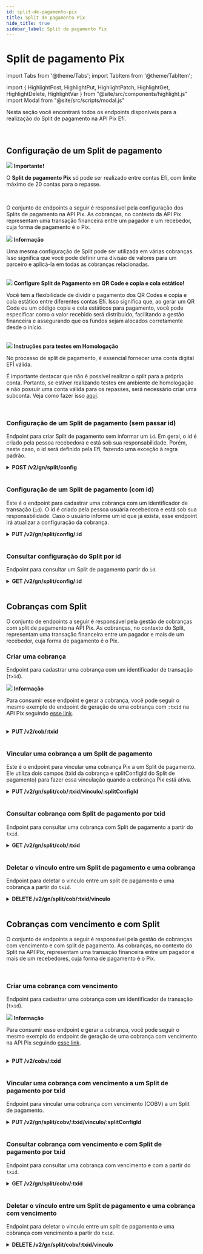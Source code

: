 ```yaml
---
id: split-de-pagamento-pix
title: Split de pagamento Pix
hide_title: true
sidebar_label: Split de pagamento Pix
---
```

<h1 className="titulo">Split de pagamento Pix</h1>
<div className="conteudo">

import Tabs from '@theme/Tabs';
import TabItem from '@theme/TabItem';


import { HighlightPost, HighlightPut, HighlightPatch, HighlightGet, HighlightDelete, HighlightVar } from "@site/src/components/highlight.js"
import Modal from "@site/src/scripts/modal.js" 

<!-- Embedding React components with MDX -->
<!-- fontWeight: 'bold', -->

<div className="subtitulo">
Nesta seção você encontrará todos os endpoints disponíveis para a realização do Split de pagamento na API Pix Efí. 

</div>

<br/>
<br/>

  ## Configuração de um Split de pagamento

  <div className="admonition admonition_caution">
<div>
<img src="/img/exclamation-triangle-orange.svg"/> <b>Importante!</b>
</div>

<p>O <strong>Split de pagamento Pix</strong> só pode ser realizado entre contas Efí, com limite máximo de 20 contas para o repasse.</p>
</div> 
<br/>

  O conjunto de endpoints a seguir é responsável pela configuração dos Splits de pagamento na API Pix. As cobranças, no contexto da API Pix representam uma transação financeira entre um pagador e um recebedor, cuja forma de pagamento é o Pix.

<div className="admonition admonition_info">
<div>
<img src="/img/info-circle-blue.svg"/> <b>Informação</b>
</div>
<p>Uma mesma configuração de Split pode ser utilizada em várias cobranças. Isso significa que você pode definir uma divisão de valores para um parceiro e aplicá-la em todas as cobranças relacionadas.</p>

</div>


<br/>

<div className="admonition admonition_tip">
<div>
<img src="/img/lightbulb-on-green.svg"/> <b>Configure Split de Pagamento em QR Code e copia e cola estático!</b>
</div>
<p>Você tem a flexibilidade de dividir o pagamento dos QR Codes e copia e cola estático entre diferentes contas Efí. Isso significa que, ao gerar um QR Code ou um código copia e cola estáticos para pagamento, você pode especificar como o valor recebido será distribuído, facilitando a gestão financeira e assegurando que os fundos sejam alocados corretamente desde o início.</p>
</div>
<br/>

<div className="admonition admonition_info">
<div>
<img src="/img/info-circle-blue.svg"/> <b>Instruções para testes em Homologação</b>
</div>
<p>No processo de split de pagamento, é essencial fornecer uma conta digital EFÍ válida.</p>
<p>É importante destacar que não é possível realizar o split para a própria conta. Portanto, se estiver realizando testes em ambiente de homologação e não possuir uma conta válida para os repasses, será necessário criar uma subconta. Veja como fazer isso <a href="https://sejaefi.com.br/central-de-ajuda/efi-bank/ter-mais-de-uma-conta-efi#conteudo" target="_blank">aqui</a>.</p>

</div>


<br/>

  ### Configuração de um Split de pagamento (sem passar id)
  Endpoint para criar Split de pagamento sem informar um <code>id</code>.
  Em geral, o id é criado pela pessoa recebedora e está sob sua responsabilidade. Porém, neste caso, o id será definido pela Efí, fazendo uma exceção à regra padrão.

  <div className="post">
<details className="col-100">
  <summary>
    <b><HighlightPost>POST</HighlightPost> /v2/gn/split/config</b>
  </summary>
      <div className="post-div"> 
          <div className="left">
            Requer autorização para o escopo: <code>gn.split.write</code> 
          </div>
          <div className="right">
          <Modal filename="/markdown/pix/split/Configurar_split.md" />
          </div>
      </div>
      <br/> <br/>
      <p><b>Requisição</b></p>
      <p></p>
  <Tabs
    defaultValue="exemplo1"
    values={[
      { label: 'Exemplo config dinâmico porcentagem', value: 'exemplo1', },
      { label: 'Exemplo config dinâmico fixo', value: 'exemplo2', },
      { label: 'Exemplo config estático', value: 'exemplo3', },
    ]}>
    
  <TabItem value="exemplo1">

  ```json
{
    "descricao": "Batatinha frita 1, 2, 3",
    "lancamento": {
      "imediato": true
    },
    "split": {
      "divisaoTarifa": "assumir_total",
      "minhaParte": {
        "tipo": "porcentagem",
        "valor": "60.00"
      },
      "repasses": [
        {
          "tipo": "porcentagem",
          "valor": "15.00",
          "favorecido": {
            "cpf": "12345678909",
            "conta": "1234567"
          }
        },
        {
          "tipo": "porcentagem",
          "valor": "25.00",
          "favorecido": {
            "cpf": "94271564656",
            "conta": "7654321"
          }
        }
      ]
    }
}
  ```
  </TabItem>
  <TabItem value="exemplo2">

  ```json
{
    "descricao": "Batatinha frita 1, 2, 3",
    "lancamento": {
      "imediato": true
    },
    "split": {
      "divisaoTarifa": "assumir_total",
      "minhaParte": {
        "tipo": "fixo",
        "valor": "50.00"
      },
      "repasses": [
        {
          "tipo": "fixo",
          "valor": "5.00",
          "favorecido": {
            "cpf": "12345678909",
            "conta": "1234567"
          }
        },
        {
          "tipo": "fixo",
          "valor": "10.00",
          "favorecido": {
            "cpf": "94271564656",
            "conta": "7654321"
          }
        }
      ]
    }
}
  ```
  </TabItem>
  <TabItem value="exemplo3">

  ```json
{
    "descricao": "Batatinha frita 1, 2, 3",
    "txid": "SplitEstatico001",
    "lancamento": {
      "imediato": true
    },
    "split": {
      "divisaoTarifa": "assumir_total",
      "minhaParte": {
        "tipo": "porcentagem",
        "valor": "60.00"
      },
      "repasses": [
        {
          "tipo": "porcentagem",
          "valor": "15.00",
          "favorecido": {
            "cpf": "12345678909",
            "conta": "1234567"
          }
        },
        {
          "tipo": "porcentagem",
          "valor": "25.00",
          "favorecido": {
            "cpf": "94271564656",
            "conta": "7654321"
          }
        }
      ]
    }
}
  ```
  </TabItem>
  </Tabs>

  <br/>   
        
  <b>Respostas</b>

  <br/> 

  As respostas abaixo representam Sucesso(201) e Falhas/erros do consumo.
  <Tabs
    defaultValue="saida"
    values={[
      { label: '🟢 201', value: 'saida', },
      { label: '🔴 400', value: '400', },
    ]}>
  <TabItem value="saida">

  ```json
{
    "id": "00000000000000000abcd",
    "status": "ATIVA",
    "txid": "SplitEstatico001",
    "descricao": "Batatinha frita 1, 2, 3",
    "lancamento": {
      "imediato": true
    },
    "split": {
      "divisaoTarifa": "assumir_total",
      "minhaParte": {
        "tipo": "porcentagem",
        "valor": "60.00"
      },
      "repasses": [
        {
          "tipo": "porcentagem",
          "valor": "15.00",
          "favorecido": {
            "conta": "1234567",
            "cpf": "12345678909"
          }
        },
        {
          "tipo": "porcentagem",
          "valor": "25.00",
          "favorecido": {
            "conta": "7654321",
            "cpf": "94271564656"
          }
        }
      ]
    }
}
  ```
  </TabItem>
  <TabItem value="400">

  ```json
  {
    "type": "https://pix.bcb.gov.br/api/v2/error/SplitConfigOperacaoInvalida",
    "title": "Operação Inválida",
    "status": 400,
    "detail": "A requisição que busca alterar ou criar uma configuração de split não respeita o schema ou está semanticamente errada.",
    "violacoes": [
      {
          "razao": "A configuração de split a ser alterada não está mais ATIVA."
        Ou
          "razao": "A configuração de split a ser alterada não é do tipo informado."
        Ou
          "razao": "No momento, lançamentos só podem ser feitos de forma imediata."
        Ou
          "razao": "Os parâmetros de lançamento estão semanticamente incorretos ou com campos ausentes."
        Ou
          "razao": "O tipo especificado para a divisão de tarifa é invalido."
        Ou
          "razao": "O tipo do valor especificado é inválido."
        Ou
          "razao": "A soma total das porcentagens é inválida, resulta em mais de cem porcento."
        Ou
          "razao": "A soma total das porcentagens é inválida, não atinge cem porcento."
        Ou
          "razao": "A soma total das porcentagens atinge cem porcento mas também foi especificado valores fixos, incorretamente."
        Ou
          "razao": "Uma das contas informadas na configuração dos repasses não existe."
        Ou
          "razao": "O documento de uma das contas informadas na configuração dos repasses não condiz com o documento real da conta."
        Ou 
          "razao": "Um dos valores informados na configuração dos repasses é inválido, deve ser maior que zero."
        Ou     
          "propriedade": "split.config"
        Ou
          "propriedade": "split.config.lancamento"
        Ou
          "propriedade": "split.config.split"
        Ou
          "propriedade": "split.config.split.minhaParte"
        Ou
          "propriedade": "split.config.split.repasses"
      }
    ]
}
  ```
  </TabItem>
  
  </Tabs>

</details>

</div>


<br/>

  ### Configuração de um Split de pagamento (com id)
  Este é o endpoint para cadastrar uma cobrança com um identificador de transação (<code>id</code>). O id é criado pela pessoa usuária recebedora e está sob sua responsabilidade. Caso o usuário informe um id que já exista, esse endpoint irá atualizar a configuração da cobrança.

  <div className="put">
<details className="col-100">
  <summary>
    <b><HighlightPut>PUT</HighlightPut> /v2/gn/split/config/<HighlightVar>:id</HighlightVar></b>
  </summary>
      <div className="put-div"> 
          <div className="left">
            Requer autorização para o escopo: <code>gn.split.write</code> 
          </div>
          <div className="right">
          <Modal filename="/markdown/pix/split/Configurar_split_id.md" />
          </div>
      </div>
      <br/> <br/>
      <p><b>Requisição</b></p>
      <p></p>
  <Tabs
    defaultValue="exemplo1"
    values={[
      { label: 'Exemplo config dinâmico porcentagem', value: 'exemplo1', },
      { label: 'Exemplo config dinâmico fixo', value: 'exemplo2', },
      { label: 'Exemplo config estático', value: 'exemplo3', },
    ]}>
    
  <TabItem value="exemplo1">

  ```json
{
    "descricao": "Batatinha frita 1, 2, 3",
    "lancamento": {
      "imediato": true
    },
    "split": {
      "divisaoTarifa": "assumir_total",
      "minhaParte": {
        "tipo": "porcentagem",
        "valor": "60.00"
      },
      "repasses": [
        {
          "tipo": "porcentagem",
          "valor": "15.00",
          "favorecido": {
            "cpf": "12345678909",
            "conta": "1234567"
          }
        },
        {
          "tipo": "porcentagem",
          "valor": "25.00",
          "favorecido": {
            "cpf": "94271564656",
            "conta": "7654321"
          }
        }
      ]
    }
}
  ```
  </TabItem>
    <TabItem value="exemplo2">

  ```json
{
    "descricao": "Batatinha frita 1, 2, 3",
    "lancamento": {
      "imediato": true
    },
    "split": {
      "divisaoTarifa": "assumir_total",
      "minhaParte": {
        "tipo": "fixo",
        "valor": "50.00"
      },
      "repasses": [
        {
          "tipo": "fixo",
          "valor": "5.00",
          "favorecido": {
            "cpf": "12345678909",
            "conta": "1234567"
          }
        },
        {
          "tipo": "fixo",
          "valor": "10.00",
          "favorecido": {
            "cpf": "94271564656",
            "conta": "7654321"
          }
        }
      ]
    }
}
  ```
  </TabItem>
  <TabItem value="exemplo3">

  ```json
{
    "descricao": "Batatinha frita 1, 2, 3",
    "txid": "SplitEstatico001",
    "lancamento": {
      "imediato": true
    },
    "split": {
      "divisaoTarifa": "assumir_total",
      "minhaParte": {
        "tipo": "porcentagem",
        "valor": "60.00"
      },
      "repasses": [
        {
          "tipo": "porcentagem",
          "valor": "15.00",
          "favorecido": {
            "cpf": "12345678909",
            "conta": "1234567"
          }
        },
        {
          "tipo": "porcentagem",
          "valor": "25.00",
          "favorecido": {
            "cpf": "94271564656",
            "conta": "7654321"
          }
        }
      ]
    }
}
  ```
  </TabItem>
  </Tabs>

  <br/>   
        
  <b>Respostas</b>

  <br/> 

  As respostas abaixo representam Sucesso(201) e Falhas/erros do consumo.
  <Tabs
    defaultValue="saida"
    values={[
      { label: '🟢 201', value: 'saida', },
      { label: '🔴 400', value: '400', },
    ]}>
  <TabItem value="saida">

  ```json
{
    "id": "00000000000000000abcd",
    "status": "ATIVA",
    "descricao": "Batatinha frita 1, 2, 3",
    "txid": "SplitEstatico001",
    "lancamento": {
      "imediato": true
    },
    "split": {
      "divisaoTarifa": "assumir_total",
      "minhaParte": {
        "tipo": "porcentagem",
        "valor": "60.00"
      },
      "repasses": [
        {
          "tipo": "porcentagem",
          "valor": "15.00",
          "favorecido": {
            "conta": "1234567",
            "cpf": "12345678909"
          }
        },
        {
          "tipo": "porcentagem",
          "valor": "25.00",
          "favorecido": {
            "conta": "7654321",
            "cpf": "94271564656"
          }
        }
      ]
    }
}
  ```
  </TabItem>
  <TabItem value="400">

  ```json
  {
    "type": "https://pix.bcb.gov.br/api/v2/error/SplitConfigOperacaoInvalida",
    "title": "Operação Inválida",
    "status": 400,
    "detail": "A requisição que busca alterar ou criar uma configuração de split não respeita o schema ou está semanticamente errada.",
    "violacoes": [
      {
          "razao": "A configuração de split a ser alterada não está mais ATIVA."
        Ou
          "razao": "A configuração de split a ser alterada não é do tipo informado."
        Ou
          "razao": "No momento, lançamentos só podem ser feitos de forma imediata."
        Ou
          "razao": "Os parâmetros de lançamento estão semanticamente incorretos ou com campos ausentes."
        Ou
          "razao": "O tipo especificado para a divisão de tarifa é invalido."
        Ou
          "razao": "O tipo do valor especificado é inválido."
        Ou
          "razao": "A soma total das porcentagens é inválida, resulta em mais de cem porcento."
        Ou
          "razao": "A soma total das porcentagens é inválida, não atinge cem porcento."
        Ou
          "razao": "A soma total das porcentagens atinge cem porcento mas também foi especificado valores fixos, incorretamente."
        Ou
          "razao": "Uma das contas informadas na configuração dos repasses não existe."
        Ou
          "razao": "O documento de uma das contas informadas na configuração dos repasses não condiz com o documento real da conta."
        Ou 
          "razao": "Um dos valores informados na configuração dos repasses é inválido, deve ser maior que zero."
        Ou
          "propriedade": "split.config"
        Ou
          "propriedade": "split.config.lancamento"
        Ou
          "propriedade": "split.config.split"
        Ou
          "propriedade": "split.config.split.minhaParte"
        Ou
          "propriedade": "split.config.split.repasses"
      }
    ]
}
  ```
  </TabItem>
  
  </Tabs>

</details>

</div>


<br/>

  ### Consultar configuração do Split por id

Endpoint para consultar um Split de pagamento partir do <code>id</code>.

<div className="get">
<details className="col-100">
  <summary>
    <b><HighlightGet>GET</HighlightGet> /v2/gn/split/config/<HighlightVar>:id</HighlightVar></b>
  </summary>
      <div className="get-div"> 
          <div className="left">
            Requer autorização para o escopo: <code>gn.split.read</code> 
          </div>
          <div className="right">
          <Modal filename="/markdown/pix/split/Consultar_configuracao.md" />
          </div>
        </div>
      <br/> <br/>
  <p><b>Requisição</b></p>
  
  Também é possível consultar informações de uma revisão específica da configuração. Para isso é necessário informar o query param revisao. Exemplo: <code>/v2/gn/split/config/:id?revisao=2</code>. Quando o parâmetro não é informado, a revisão mais recente é retornada como padrão.

  <br/> <br/>    

  <b>Respostas</b>

  <br/> 

  As respostas abaixo representam Sucesso(200) e Falhas/erros do consumo.
  <Tabs
    defaultValue="saida"
    values={[
      { label: '🟢 200', value: 'saida', },
      { label: '🔴 400', value: '400', },
    ]}>
  <TabItem value="saida">

  ```json
{
    "id": "00000000000000000abcd",
    "status": "ATIVA",
    "revisao": 0,
    "descricao": "Batatinha frita 1, 2, 3",
    "lancamento": {
      "imediato": true
    },
    "split": {
      "divisaoTarifa": "assumir_total",
      "minhaParte": {
        "tipo": "porcentagem",
        "valor": "60.00"
      },
      "repasses": [
        {
          "tipo": "porcentagem",
          "valor": "15.00",
          "favorecido": {
            "conta": "1234567",
            "cpf": "12345678909"
          }
        },
        {
          "tipo": "porcentagem",
          "valor": "25.00",
          "favorecido": {
            "conta": "7654321",
            "cpf": "94271564656"
          }
        }
      ]
    }
}
  ``` 
  </TabItem>
  <TabItem value="400">

  ```json
{
    "type": "https://pix.bcb.gov.br/api/v2/error/SplitConfigNaoEncontrado",
    "title": "Não Encontrado",
    "status": 404,
    "detail": "Configuração de split não encontrada para o id informado."
}
  ```
  </TabItem>
  </Tabs>

</details>

</div>

<br/>

  ## Cobranças com Split 

O conjunto de endpoints a seguir é responsável pela gestão de cobranças com split de pagamento na API Pix. As cobranças, no contexto do Split, representam uma transação financeira entre um pagador e mais de um recebedor, cuja forma de pagamento é o Pix.

  ### Criar uma cobrança 

  Endpoint para cadastrar uma cobrança com um identificador de transação (<code>txid</code>).

<div className="admonition admonition_info">
<div>
<img src="/img/info-circle-blue.svg"/> <b>Informação</b>
</div>
<p>Para consumir esse endpoint e gerar a cobrança, você pode seguir o mesmo exemplo do endpoint de geração de uma cobrança com <code>:txid</code> na API Pix seguindo <a href="/docs/api-pix/cobrancas-imediatas#criar-cobrança-imediata-com-txid" target="_self"> esse link</a>.</p>
</div>
<br/>

  <div className="put">
    <details className="col-100">
      <summary>
        <b><HighlightPut>PUT</HighlightPut> /v2/cob/<HighlightVar>:txid</HighlightVar></b>
      </summary>
      <div className="put-div"> 
          <div className="left">
            Requer autorização para o escopo: <code>cob.write</code> 
          </div>
          <br/>
        </div>
      </details>
    </div>
    <br/>

  ### Vincular uma cobrança a um Split de pagamento 

  Este é o endpoint para vincular uma cobrança Pix a um Split de pagamento. Ele utiliza dois campos (txid da cobrança e splitConfigId do Split de pagamento) para fazer essa vinculação quando a cobrança Pix está ativa.

  <div className="put">
<details className="col-100">
  <summary>
    <b><HighlightPut>PUT</HighlightPut> /v2/gn/split/cob/<HighlightVar>:txid</HighlightVar>/vinculo/<HighlightVar>:splitConfigId</HighlightVar></b>
  </summary>
      <div className="put-div"> 
          <div className="left">
            Requer autorização para o escopo: <code>gn.split.write</code> 
          </div>
          <div className="right">
          <Modal filename="/markdown/pix/split/Vincular_cobranca.md" />
          </div>
      </div>
      <br/> <br/>

  <b>Respostas</b>

  <br/> 

  As respostas abaixo representam Sucesso(204) e Falhas/erros do consumo.
  <Tabs
    defaultValue="saida"
    values={[
      {label: '🟢 204', value: 'saida', },
      { label: '🔴 400', value: '400', },
      { label: '🔴 404', value: '404', },
      { label: '🔴 500', value: '500', },
    ]}>
  <TabItem value="saida">

  ```json
  No content 
* O split foi vinculado à cobrança
  ```
  </TabItem>

  <TabItem value="400">

  ```json
{
    "type": "https://pix.bcb.gov.br/api/v2/error/SplitOperacaoInvalida",
    "title": "Operação Inválida",
    "status": 400,
    "detail": "A requisição que busca alterar ou criar um vínculo entre cobrança e configuração de split não respeita o schema ou está semanticamente errada.",
    "violacoes": [
      {
        "razao": "A cobrança já existe, não está ATIVA, e a presente requisição busca vinculá-la."
        Ou
        "razao": "A configuração de split já existe, não está ATIVA, e a presente requisição busca vinculá-la."
        Ou
        "razao": "O valor da cobrança não corresponde à soma dos valores fixos da configuração de split."
        Ou
        "propriedade": "cobv.status"
        Ou
        "propriedade": "cob.status"
        Ou
        "propriedade": "split.config.status"
        Ou
        "propriedade": "cob.valor.original"
        Ou
        "propriedade": "cobv.valor.original"
      }
    ]
}
  ```
  </TabItem>

  <TabItem value="404">

  ```json
{
    "type": "https://pix.bcb.gov.br/api/v2/error/SplitNaoEncontrado",
    "title": "Não encontrado",
    "status": 404,
    "detail": "Cobrança não encontrada."
    Ou
    "detail": "Configuração de Split não encontrada."
}
  ```
  </TabItem>

  <TabItem value="500">

  ```json
{
    "type": "https://pix.bcb.gov.br/api/v2/error/SplitErroInterno",
    "title": "Erro interno",
    "status": 500,
    "detail": "Ocorreu um erro na criação do vínculo entre cobrança e configuração de split."
    Ou
    "detail": "'Ocorreu um erro na alteração do vínculo entre cobrança e configuração de split."
}
  ```
  </TabItem>
  </Tabs>

</details>

</div>

<br/>

  ### Consultar cobrança com Split de pagamento por txid

  Endpoint para consultar uma cobrança com Split de pagamento a partir do <code>txid</code>.

  <div className="get">
<details className="col-100">
  <summary>
    <b><HighlightGet>GET</HighlightGet> /v2/gn/split/cob/<HighlightVar>:txid</HighlightVar></b>
  </summary>
      <div className="get-div"> 
          <div className="left">
            Requer autorização para o escopo: <code>gn.split.read</code> 
          </div>
          <div className="right">
          <Modal filename="/markdown/pix/split/Consultar_cobranca_split.md" />
          </div>
      </div>
      <br/><br/>

  <b>Respostas</b>

  <br/> 

  As respostas abaixo representam Sucesso(200) e Falhas/erros do consumo.
  <Tabs
    defaultValue="saida"
    values={[
      { label: '🟢 200', value: 'saida', },
      { label: '🔴 404', value: '404', },
      { label: '🔴 500', value: '500', },
    ]}>
  <TabItem value="saida">

  ```json
{
    "calendario": {
      "criacao": "2020-09-09T20:15:00.358Z",
      "dataDeVencimento": "2020-12-31",
      "validadeAposVencimento": 30
    },
    "txid": "7978c0c97ea847e78e8849634473c1f1",
    "revisao": 0,
    "loc": {
      "id": 789,
      "location": "pix.example.com/qr/c2/cobv/9d36b84fc70b478fb95c12729b90ca25",
      "tipoCob": "cobv"
    },
    "status": "ATIVA",
    "devedor": {
      "logradouro": "Alameda Souza, Numero 80, Bairro Braz",
      "cidade": "Recife",
      "uf": "PE",
      "cep": "70011750",
      "cpf": "12345678909",
      "nome": "Francisco da Silva"
    },
    "valor": {
      "original": "123.45"
    },
    "chave": "5f84a4c5-c5cb-4599-9f13-7eb4d419dacc",
    "solicitacaoPagador": "Cobrança dos serviços prestados.",
    "config": {
      "id": "6aeddee74dd1a890c0ace00000000a",
      "status": "ATIVA",
      "descricao": "Batatinha frita"
    },
    "pixCopiaECola": "00020101021226830014BR.GOV.BCB.PIX2561qrcodespix.sejaefi.com.br/v2/41e0badf811a4ce6ad8a80b306821fce5204000053000065802BR5905EFISA6008SAOPAULO60070503***61040000"
}
  ``` 
  </TabItem>
  <TabItem value="404">

  ```json
{
    "type": "https://pix.bcb.gov.br/api/v2/error/CobrancaSplitNaoEncontrada",
    "title": "Não encontrado",
    "status": 404,
    "detail": "Cobrança não encontrada."
    Ou
    "detail": "A cobrança informada não possui configuração de split vinculada."
}
  ```
  </TabItem>
    <TabItem value="500">

  ```json
{
    "type": "https://pix.bcb.gov.br/api/v2/error/CobrancaSplitNaoEncontrada",
    "title": "Erro interno",
    "status": 500,
    "detail": "Ocorreu um erro interno ao processar a requisição"
}
  ```
  </TabItem>
  </Tabs>

</details>

</div>

<br/>

  ### Deletar o vínculo entre um Split de pagamento e uma cobrança

  Endpoint para deletar o vinculo entre um split de pagamento e uma cobrança a partir do <code>txid</code>.
  <div className="delete">
<details className="col-100">
  <summary>
    <b><HighlightDelete>DELETE</HighlightDelete> /v2/gn/split/cob/<HighlightVar>:txid</HighlightVar>/vinculo</b>
  </summary>
      <div className="delete-div"> 
          <div className="left">
            Requer autorização para o escopo: <code>gn.split.write</code> 
          </div>
          <div className="right">
          <Modal filename="/markdown/pix/split/Deletar_vinculo.md" />
          </div>
      </div>
      <br/>

  <br/>    

  <b>Respostas</b>

  <br/> 

  As respostas abaixo representam Sucesso(200) e Falhas/erros do consumo.
  <Tabs
    defaultValue="saida"
    values={[
      { label: '🟢 200', value: 'saida', },
      { label: '🔴 400', value: '400', },
      { label: '🔴 404', value: '404', },
    ]}>
  <TabItem value="saida">

  ```json
  status: 200
  ``` 
  </TabItem>
  <TabItem value="400">

  ```json
// Em caso de mandar um txid fora do padrão o código de erro retornado é 400 e a mensagem de erro retornado é:
{
    "type": "https://pix.bcb.gov.br/api/v2/error/SplitOperacaoInvalida",
    "title": "Operação Inválida",
    "status": 400,
    "detail": "A requisição que busca remover um vínculo entre cobrança e configuração de split não respeita o schema ou está semanticamente errada.",
    "violacoes": [
      {
        "razao": "Algum dos parâmetros informados não respeita o schema.",
        "propriedade": "split.params.txid"
      }
    ]
}

//Em caso de tentar remover o Split de uma cobrança que já foi paga (status CONCLUIDA) o código de erro retornado é 400 e a mensagem de erro retornado é:
{
    "type": "https://pix.bcb.gov.br/api/v2/error/SplitOperacaoInvalida",
    "title": "Operação inválida",
    "status": 400,
    "detail": "A requisição que busca remover um vínculo entre cobrança e configuração de split não respeita o schema ou está semanticamente errada.",
    "violacoes": [
      {
        "razao": "A cobrança não está ATIVA, invalidando a presente operação.",
        "propriedade": "cob.status"
      }
    ]
}
  ```
 </TabItem>
   <TabItem value="404">

  ```json
// No caso de mandar um txid de cobrança existente, mas que não tem configuração de Split vinculada o código de erro retornado é 404 e a mensagem de erro retornado é:
{
    "type": "https://pix.bcb.gov.br/api/v2/error/SplitNaoEncontrado",
    "title": "Não encontrado",
    "status": 404,
    "detail": "A cobrança informada não possui configuração de split vinculada."
}

//No caso de mandar um txid dentro do padrão, mas não encontrar uma cobrança correspondente o código de erro retornado é 404 e a mensagem de erro retornado é:
{
    "type": "https://pix.bcb.gov.br/api/v2/error/SplitNaoEncontrado",
    "title": "Não encontrado",
    "status": 404,
    "detail": "Cobrança não encontrada."
}
  ```
 </TabItem>
  </Tabs>

</details>
</div>
<br/>

## Cobranças com vencimento e com Split 

  O conjunto de endpoints a seguir é responsável pela gestão de cobranças com vencimento e com split de pagamento. As cobranças, no contexto do Split na API Pix, representam uma transação financeira entre um pagador e mais de um recebedores, cuja forma de pagamento é o Pix.

<br/>

  ### Criar uma cobrança com vencimento 

Endpoint para cadastrar uma cobrança com um identificador de transação (<code>txid</code>).

<div className="admonition admonition_info">
<div>
<img src="/img/info-circle-blue.svg"/> <b>Informação</b>
</div>
<p>Para consumir esse endpoint e gerar a cobrança, você pode seguir o mesmo exemplo do endpoint de geração de uma cobrança com vencimento na API Pix seguindo <a href="/docs/api-pix/cobrancas-com-vencimento#criar-cobrança-com-vencimento" target="_self"> esse link</a>.</p>
</div>
<br/>

  <div className="put">
<details className="col-100">
  <summary>
    <b><HighlightPut>PUT</HighlightPut> /v2/cobv/<HighlightVar>:txid</HighlightVar></b>
  </summary>
      <div className="put-div"> 
          <div className="left">
            Requer autorização para o escopo: <code>cob.write</code> 
          </div>
          <br/>
        </div>
      </details>
    </div>

<br/>

  ### Vincular uma cobrança com vencimento a um Split de pagamento por txid
Endpoint para vincular uma cobrança com vencimento (COBV) a um Split de pagamento.

<div className="put">
<details className="col-100">
  <summary>
    <b><HighlightPut>PUT</HighlightPut> /v2/gn/split/cobv/<HighlightVar>:txid</HighlightVar>/vinculo/<HighlightVar>:splitConfigId</HighlightVar></b>
  </summary>
      <div className="put-div"> 
          <div className="left">
            Requer autorização para o escopo: <code>gn.split.write</code> 
          </div>
          <div className="right">
          <Modal filename="/markdown/pix/split/Vincular_cobranca_cobv.md" />
          </div>
      </div>
      <br/>   <br/>
  
  <b>Respostas</b>

  <br/> 

  As respostas abaixo representam Sucesso(201) e Falhas/erros do consumo.
  <Tabs
    defaultValue="saida"
    values={[
      {label: '🟢 204', value: 'saida', },
      { label: '🔴 400', value: '400', },
      { label: '🔴 404', value: '404', },
      { label: '🔴 500', value: '500', },
    ]}>
  <TabItem value="saida">

  ```json
  status 200
  ```
  </TabItem>
  <TabItem value="400">

  ```json
{
    "type": "https://pix.bcb.gov.br/api/v2/error/SplitOperacaoInvalida",
    "title": "Operação inválida",
    "status": 400,
    "detail": "A requisição que busca alterar ou criar um vínculo entre cobrança e configuração de split não respeita o schema ou está semanticamente errada."
    "violacoes": [
      {
        "razao": "A cobrança já existe, não está ATIVA, e a presente requisição busca vinculá-la."
        Ou
        "razao": "A configuração de split já existe, não está ATIVA, e a presente requisição busca vinculá-la." 
        "propriedade":"cobv.status"
        Ou
        "propriedade":"cob.status"
        Ou
        "propriedade":"split.config.status" 
      }
    ]
}
  ```
  </TabItem>
  <TabItem value="404">

  ```json
{
    "type": "https://pix.bcb.gov.br/api/v2/error/SplitNaoEncontrado",
    "title": "Não encontrado",
    "status": 404,
    "detail": "Cobrança não encontrada."
    Ou
    "detail": "Configuração de Split não encontrada."
}
  ```
  </TabItem>
  <TabItem value="500">

  ```json
{
    "type": "https://pix.bcb.gov.br/api/v2/error/SplitErroInterno",
    "title": "Erro interno",
    "status": 500,
    "detail": "Ocorreu um erro na criação do vínculo entre cobrança e configuração de split."
    Ou
    "detail": "Ocorreu um erro na alteração do vínculo entre cobrança e configuração de split."
}
  ```
  </TabItem>
  </Tabs>

</details>

</div>

<br/>

  ### Consultar cobrança com vencimento e com Split de pagamento por txid
  Endpoint para consultar uma cobrança com vencimento e com a partir do <code>txid</code>.

   <div className="get">
<details className="col-100">
  <summary>
    <b><HighlightGet>GET</HighlightGet> /v2/gn/split/cobv/<HighlightVar>:txid</HighlightVar></b>
  </summary>
      <div className="get-div"> 
          <div className="left">
            Requer autorização para o escopo: <code>gn.split.read</code> 
          </div>
          <div className="right">
          <Modal filename="/markdown/pix/split/Consultar_cobranca_split_cobv.md" />
          </div>
      </div>
      <br/><br/>
        
  <b>Respostas</b>

  <br/> 

  As respostas abaixo representam Sucesso(200) e Falhas/erros do consumo.
  <Tabs
    defaultValue="saida"
    values={[
      { label: '🟢 200', value: 'saida', },
      { label: '🔴 404', value: '404', },
      { label: '🔴 500', value: '500', },
    ]}>
  <TabItem value="saida">

  ```json
{
    "calendario": {
      "criacao": "2020-09-09T20:15:00.358Z",
      "dataDeVencimento": "2020-12-31",
      "validadeAposVencimento": 30
    },
    "txid": "7978c0c97ea847e78e8849634473c1f1",
    "revisao": 0,
    "loc": {
      "id": 789,
      "location": "pix.example.com/qr/c2/cobv/9d36b84fc70b478fb95c12729b90ca25",
      "tipoCob": "cobv"
    },
    "status": "ATIVA",
    "devedor": {
      "logradouro": "Alameda Souza, Numero 80, Bairro Braz",
      "cidade": "Recife",
      "uf": "PE",
      "cep": "70011750",
      "cpf": "12345678909",
      "nome": "Francisco da Silva"
    },
    "recebedor": {
      "logradouro": "Rua 15 Numero 1200, Bairro São Luiz",
      "cidade": "São Paulo",
      "uf": "SP",
      "cep": "70800100",
      "cnpj": "56989000019533",
      "nome": "Empresa de Logística SA"
    },
    "valor": {
      "original": "123.45"
    },
    "chave": "5f84a4c5-c5cb-4599-9f13-7eb4d419dacc",
    "solicitacaoPagador": "Cobrança dos serviços prestados.",
    "config": {
      "id": "6aeddee74dd1a890c0000070001",
      "status": "ATIVA",
      "descricao": "Batatinha frita"
    },
    "pixCopiaECola": "00020101021226880014BR.GOV.BCB.PIX2116qrcodespix.sejaefi.com.br/v2/cobv/c24c8d65fd024836bc7bac75d5c4002f5204000053039865802BR5905EFISA6008SAOPAULO62070503***6304C225"
}
  ``` 
  </TabItem>
  <TabItem value="404">

  ```json
{
    "type": "https://pix.bcb.gov.br/api/v2/error/CobrancaSplitNaoEncontrada",
    "title": "Não encontrado",
    "status": 404,
    "detail": "Cobrança não encontrada."
    Ou
    "detail": "A cobrança informada não possui configuração de split vinculada."
}
  ```
  </TabItem>
    <TabItem value="500">

  ```json
{
    "type": "https://pix.bcb.gov.br/api/v2/error/ErroInterno",
    "title": "Erro interno",
    "status": 500,
    "detail": "Ocorreu um erro interno ao processar a requisição"
}
  ```
  </TabItem>
  </Tabs>

</details>

</div>

<br/>

  ### Deletar o vínculo entre um Split de pagamento e uma cobrança com vencimento

  Endpoint para deletar o vinculo entre um split de pagamento e uma cobrança com vencimento a partir do <code>txid</code>.

  <div className="delete">
<details className="col-100">
  <summary>
    <b><HighlightDelete>DELETE</HighlightDelete> /v2/gn/split/cobv/<HighlightVar>:txid</HighlightVar>/vinculo</b>
  </summary>
      <div className="delete-div"> 
          <div className="left">
            Requer autorização para o escopo: <code>gn.split.write</code> 
          </div>
          <div className="right">
          <Modal filename="/markdown/pix/split/Deletar_vinculo_cobv.md" />
          </div>
      </div>
      <br/>
  
  <br/>

  <b>Respostas</b>

  <br/> 

  As respostas abaixo representam Sucesso(200) e Falhas/erros do consumo.
  <Tabs
    defaultValue="saida"
    values={[
      { label: '🟢 200', value: 'saida', },
      { label: '🔴 400', value: '400', },
      { label: '🔴 404', value: '404', },
    ]}>
  <TabItem value="saida">

  ```json
  status: 200
  ``` 
  </TabItem>
  <TabItem value="400">

  ```json
// Em caso de mandar um txid fora do padrão o código de erro retornado é 400 e a mensagem de erro retornado é:
{
    "type": "https://pix.bcb.gov.br/api/v2/error/SplitOperacaoInvalida",
    "title": "Operação Inválida",
    "status": 400,
    "detail": "A requisição que busca remover um vínculo entre cobrança e configuração de split não respeita o schema ou está semanticamente errada.",
    "violacoes": [
      {
        "razao": "Algum dos parâmetros informados não respeita o schema.",
        "propriedade": "split.params.txid"
      }
    ]
}

//Em caso de tentar remover o Split de uma cobrança que já foi paga (status CONCLUIDA) o código de erro retornado é 400 e a mensagem de erro retornado é:
{
    "type": "https://pix.bcb.gov.br/api/v2/error/SplitOperacaoInvalida",
    "title": "Operação inválida",
    "status": 400,
    "detail": "A requisição que busca remover um vínculo entre cobrança e configuração de split não respeita o schema ou está semanticamente errada.",
    "violacoes": [
      {
        "razao": "A cobrança não está ATIVA, invalidando a presente operação.",
        "propriedade": "cobv.status"
      }
    ]
}
  ```
 </TabItem>
   <TabItem value="404">

  ```json
// No caso de mandar um txid de cobrança existente, mas que não tem configuração de Split vinculada o código de erro retornado é 404 e a mensagem de erro retornado é:
{
    "type": "https://pix.bcb.gov.br/api/v2/error/SplitNaoEncontrado",
    "title": "Não encontrado",
    "status": 404,
    "detail": "A cobrança informada não possui configuração de split vinculada."
}

//No caso de mandar um txid dentro do padrão, mas não encontrar uma cobrança correspondente o código de erro retornado é 404 e a mensagem de erro retornado é:
{
    "type": "https://pix.bcb.gov.br/api/v2/error/SplitNaoEncontrado",
    "title": "Não encontrado",
    "status": 404,
    "detail": "Cobrança não encontrada."
}
  ```
 </TabItem>
  </Tabs>

</details>
</div>

</div>